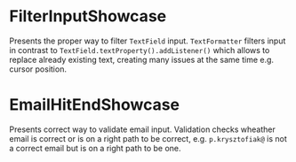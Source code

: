# FilterInputShowcase
Presents the proper way to filter `TextField` input. `TextFormatter` filters input in contrast to `TextField.textProperty().addListener()` which allows to replace already existing text, creating many issues at the same time e.g. cursor position.

# EmailHitEndShowcase
Presents correct way to validate email input. Validation checks wheather email is correct or is on a right path to be correct, e.g. `p.krysztofiak@` is not a correct email but is on a right path to be one.  